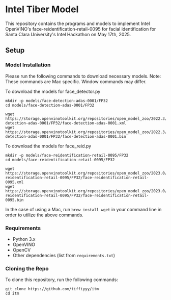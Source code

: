 # Intel Tiber Model 
This repository contains the programs and models to implement Intel OpenVINO's face-reidentification-retail-0095 for facial identification for Santa Clara University's Intel Hackathon on May 17th, 2025.  

## Setup 

### Model Installation  
Please run the following commands to download necessary models. 
Note: These commands are Mac specific. Window commands may differ. 

To download the models for face_detector.py 
```
mkdir -p models/face-detection-adas-0001/FP32
cd models/face-detection-adas-0001/FP32

wget https://storage.openvinotoolkit.org/repositories/open_model_zoo/2022.3/models_bin/1/face-detection-adas-0001/FP32/face-detection-adas-0001.xml
wget https://storage.openvinotoolkit.org/repositories/open_model_zoo/2022.3/models_bin/1/face-detection-adas-0001/FP32/face-detection-adas-0001.bin
```

To download the models for face_reid.py 
```
mkdir -p models/face-reidentification-retail-0095/FP32
cd models/face-reidentification-retail-0095/FP32

wget https://storage.openvinotoolkit.org/repositories/open_model_zoo/2023.0/models_bin/1/face-reidentification-retail-0095/FP32/face-reidentification-retail-0095.xml
wget https://storage.openvinotoolkit.org/repositories/open_model_zoo/2023.0/models_bin/1/face-reidentification-retail-0095/FP32/face-reidentification-retail-0095.bin
```

In the case of using a Mac, run `brew install wget` in your command line in order to utilize the above commands. 

### Requirements
- Python 3.x  
- OpenVINO  
- OpenCV  
- Other dependencies (list from `requirements.txt`)

### Cloning the Repo 
To clone this repository, run the following commands: 
```
git clone https://github.com/tiffiyyy/itm
cd itm 
```